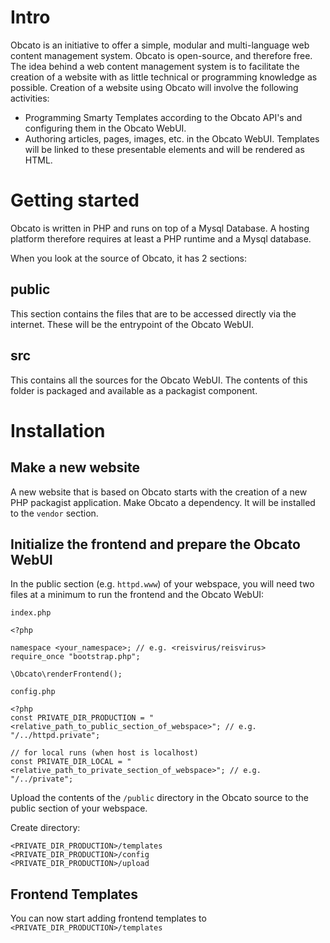 # Intro
Obcato is an initiative to offer a simple, modular and multi-language web content management system. Obcato is open-source, and therefore free. The idea behind a web content management system is to facilitate the creation of a website with as little technical or programming knowledge as possible. Creation of a website using Obcato will involve the following activities:

* Programming Smarty Templates according to the Obcato API's and configuring them in the Obcato WebUI.
* Authoring articles, pages, images, etc. in the Obcato WebUI. Templates will be linked to these presentable elements and will be rendered as HTML.

# Getting started
Obcato is written in PHP and runs on top of a Mysql Database. A hosting platform therefore requires at least a PHP runtime and a Mysql database.

When you look at the source of Obcato, it has 2 sections:

## public
This section contains the files that are to be accessed directly via the internet. These will be the entrypoint of the Obcato WebUI.

## src
This contains all the sources for the Obcato WebUI. The contents of this folder is packaged and available as a packagist component.

# Installation

## Make a new website
A new website that is based on Obcato starts with the creation of a new PHP packagist application. Make Obcato a dependency. It will be installed to the `vendor` section.

## Initialize the frontend and prepare the Obcato WebUI
In the public section (e.g. `httpd.www`) of your webspace, you will need two files at a minimum to run the frontend and the Obcato WebUI:

`index.php`
```
<?php

namespace <your_namespace>; // e.g. <reisvirus/reisvirus>
require_once "bootstrap.php";

\Obcato\renderFrontend();
```

`config.php`
```
<?php
const PRIVATE_DIR_PRODUCTION = "<relative_path_to_public_section_of_webspace>"; // e.g. "/../httpd.private";

// for local runs (when host is localhost)
const PRIVATE_DIR_LOCAL = "<relative_path_to_private_section_of_webspace>"; // e.g. "/../private";
```

Upload the contents of the `/public` directory in the Obcato source to the public section of your webspace.

Create directory:
```
<PRIVATE_DIR_PRODUCTION>/templates
<PRIVATE_DIR_PRODUCTION>/config
<PRIVATE_DIR_PRODUCTION>/upload
```

## Frontend Templates
You can now start adding frontend templates to `<PRIVATE_DIR_PRODUCTION>/templates`
